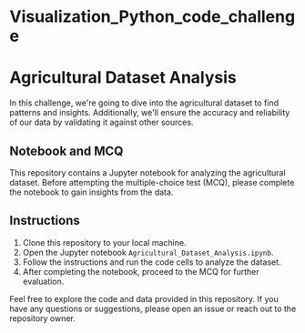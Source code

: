 # Visualization_Python_code_challenge
# Agricultural Dataset Analysis

In this challenge, we're going to dive into the agricultural dataset to find patterns and insights. Additionally, we'll ensure the accuracy and reliability of our data by validating it against other sources.

## Notebook and MCQ

This repository contains a Jupyter notebook for analyzing the agricultural dataset. Before attempting the multiple-choice test (MCQ), please complete the notebook to gain insights from the data.

## Instructions

1. Clone this repository to your local machine.
2. Open the Jupyter notebook `Agricultural_Dataset_Analysis.ipynb`.
3. Follow the instructions and run the code cells to analyze the dataset.
4. After completing the notebook, proceed to the MCQ for further evaluation.


  

Feel free to explore the code and data provided in this repository. If you have any questions or suggestions, please open an issue or reach out to the repository owner.
